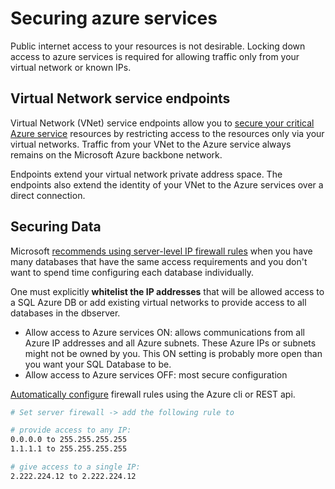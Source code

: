 # Securing azure services

Public internet access to your resources is not desirable. Locking down access to azure services is required for allowing traffic only from your virtual network or known IPs.

## Virtual Network service endpoints

Virtual Network (VNet) service endpoints allow you to [secure your critical Azure service](https://docs.microsoft.com/en-us/azure/virtual-network/virtual-network-service-endpoints-overview) resources by restricting access to the resources only via your virtual networks. Traffic from your VNet to the Azure service always remains on the Microsoft Azure backbone network.

Endpoints extend your virtual network private address space. The endpoints also extend the identity of your VNet to the Azure services over a direct connection. 

## Securing Data

Microsoft [recommends using server-level IP firewall rules](https://docs.microsoft.com/en-us/azure/sql-database/sql-database-firewall-configure#recommendation) when you have many databases that have the same access requirements and you don't want to spend time configuring each database individually.

One must explicitly **whitelist the IP addresses** that will be allowed access to a SQL Azure DB or add existing virtual networks to provide access to all databases in the dbserver.

* Allow access to Azure services ON: allows communications from all Azure IP addresses and all Azure subnets. These Azure IPs or subnets might not be owned by you. This ON setting is probably more open than you want your SQL Database to be.
* Allow access to Azure services OFF: most secure configuration

[Automatically configure](https://docs.microsoft.com/en-us/azure/sql-database/sql-database-firewall-configure#manage-server-level-ip-firewall-rules-using-azure-cli) firewall rules using the Azure   cli or REST api.

```sh
# Set server firewall -> add the following rule to

# provide access to any IP:
0.0.0.0 to 255.255.255.255
1.1.1.1 to 255.255.255.255

# give access to a single IP:
2.222.224.12 to 2.222.224.12
```
